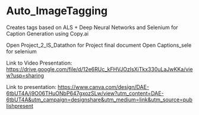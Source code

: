 # Auto_ImageTagging
Creates tags based on ALS + Deep Neural Networks and Selenium for Caption Generation using Copy.ai

Open Project_2_IS_Datathon for Project final document
Open Captions_sele for selenium 

Link to Video Presentation:
https://drive.google.com/file/d/12e6RUc_kFHVJOzIsXiTkx330uLaJwKKa/view?usp=sharing

Link to presentation:
https://www.canva.com/design/DAE-6tbUT4A/j9O06THuONbP647gxozSLw/view?utm_content=DAE-6tbUT4A&utm_campaign=designshare&utm_medium=link&utm_source=publishpresent
